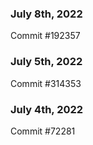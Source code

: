 ### July 8th, 2022

Commit #192357

### July 5th, 2022

Commit #314353


### July 4th, 2022

Commit #72281

